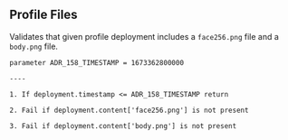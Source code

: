 ## Profile Files

Validates that given profile deployment includes a `face256.png` file and a `body.png` file.

```
parameter ADR_158_TIMESTAMP = 1673362800000

----

1. If deployment.timestamp <= ADR_158_TIMESTAMP return

2. Fail if deployment.content['face256.png'] is not present

3. Fail if deployment.content['body.png'] is not present

```
